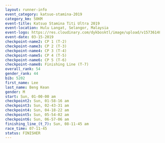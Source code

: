 ```yaml
---
layout: runner-info 
event_category: katsuo-stamina-2019 
category_km: 50KM 
event-title: Katsuo Stamina Titi Ultra 2019 
event-location: Hulu Langat, Selangor, Malaysia 
event-logo: https://res.cloudinary.com/dykbosktl/image/upload/v1573614825/Logo/Logo_p7ft6n.png
event-date: 03-15-2019 
checkpoint-name2: CP 1 (T-2) 
checkpoint-name3: CP 2 (T-3) 
checkpoint-name4: CP 3 (T-4) 
checkpoint-name5: CP 4 (T-5) 
checkpoint-name6: CP 5 (T-6) 
checkpoint-name8: Finishing Line (T-7) 
overall_rank: 54
gender_rank: 44
bib: 5202
first_name: Lee
last_name: Beng Kean
gender: M
start: Sun, 01-00-00 am
checkpoint2: Sun, 01-58-16 am
checkpoint3: Sun, 02-43-31 am
checkpoint4: Sun, 04-18-22 am
checkpoint5: Sun, 05-54-02 am
checkpoint6: Sun, 06-57-06 am
finishing_line_(t_7): Sun, 08-11-45 am
race_time: 07-11-45
status: FINISHER
---
```

